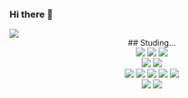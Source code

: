 ### Hi there 👋

<!--
**ohsangeun/ohsangeun** is a ✨ _special_ ✨ repository because its `README.md` (this file) appears on your GitHub profile.

Here are some ideas to get you started:

- 🔭 I’m currently working on ...
- 🌱 I’m currently learning ...
- 👯 I’m looking to collaborate on ...
- 🤔 I’m looking for help with ...
- 💬 Ask me about ...
- 📫 How to reach me: ...
- 😄 Pronouns: ...
- ⚡ Fun fact: ...
-->



<img src="https://capsule-render.vercel.app/api?type=waving&color=auto&height=200&section=header&text=우와짱&fontSize=90" />

<div align="center">
## Studing...
</div>

<div align="center">
	<img src="https://img.shields.io/badge/Java-FFF0F5?style=flat&logo=Java&logoColor=white" />
	<img src="https://img.shields.io/badge/Eclipse IDE-F8F8FF?style=flat&logo=CSS3&logoColor=white" />
	<img src="https://img.shields.io/badge/Visual Studio Code-F8F8FF?style=flat&logo=CSS3&logoColor=white" />
</div>

<div align="center">
	<img src="https://img.shields.io/badge/Oracle-F8F8FF?style=flat&logo=CSS3&logoColor=white" />
	<img src="https://img.shields.io/badge/MongoDB-F8F8FF?style=flat&logo=CSS3&logoColor=white" />
</div>

<div align="center">
	<img src="https://img.shields.io/badge/HTML5-F0FFFF?style=flat&logo=HTML5&logoColor=white" />
	<img src="https://img.shields.io/badge/CSS3-FFFAF0?style=flat&logo=CSS3&logoColor=white" />
	<img src="https://img.shields.io/badge/JavaScript-F8F8FF?style=flat&logo=CSS3&logoColor=white" />
	<img src="https://img.shields.io/badge/jQuery-F8F8FF?style=flat&logo=CSS3&logoColor=white" />
	<img src="https://img.shields.io/badge/Bootstrap-F8F8FF?style=flat&logo=CSS3&logoColor=white" />
</div>

<div align="center">
	<img src="https://img.shields.io/badge/Oracle-F8F8FF?style=flat&logo=CSS3&logoColor=white" />
	<img src="https://img.shields.io/badge/MongoDB-F8F8FF?style=flat&logo=CSS3&logoColor=white" />
</div>

